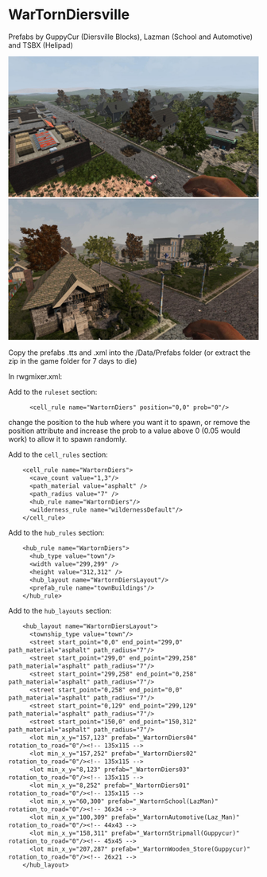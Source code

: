# WarTornDiersville

Prefabs by GuppyCur (Diersville Blocks), Lazman (School and Automotive) and TSBX (Helipad)

![Wartorn1](https://raw.githubusercontent.com/7days2mod/WarTornDiersville/master/Wartorn1.jpg)
![Wartorn2](https://raw.githubusercontent.com/7days2mod/WarTornDiersville/master/Wartorn2.jpg)

Copy the prefabs .tts and .xml into the /Data/Prefabs folder (or extract the zip in the game folder for 7 days to die)

In rwgmixer.xml:

Add to the `ruleset` section:

```
      <cell_rule name="WartornDiers" position="0,0" prob="0"/>
```

change the position to the hub where you want it to spawn, or remove the position attribute and increase the prob to a value above 0 (0.05 would work) to allow it to spawn randomly.

Add to the `cell_rules` section:

```
    <cell_rule name="WartornDiers">
      <cave_count value="1,3"/>
      <path_material value="asphalt" />
      <path_radius value="7" />
      <hub_rule name="WartornDiers"/>
      <wilderness_rule name="wildernessDefault"/>
    </cell_rule>
```

Add to the `hub_rules` section:

```
    <hub_rule name="WartornDiers">
      <hub_type value="town"/>
      <width value="299,299" />
      <height value="312,312" />
      <hub_layout name="WartornDiersLayout"/>
      <prefab_rule name="townBuildings"/>
    </hub_rule>
```

Add to the `hub_layouts` section:

```
    <hub_layout name="WartornDiersLayout">
      <township_type value="town"/>
      <street start_point="0,0" end_point="299,0" path_material="asphalt" path_radius="7"/>
      <street start_point="299,0" end_point="299,258" path_material="asphalt" path_radius="7"/>
      <street start_point="299,258" end_point="0,258" path_material="asphalt" path_radius="7"/>
      <street start_point="0,258" end_point="0,0" path_material="asphalt" path_radius="7"/>
      <street start_point="0,129" end_point="299,129" path_material="asphalt" path_radius="7"/>
      <street start_point="150,0" end_point="150,312" path_material="asphalt" path_radius="7"/>
      <lot min_x_y="157,123" prefab="_WartornDiers04" rotation_to_road="0"/><!-- 135x115 -->
      <lot min_x_y="157,252" prefab="_WartornDiers02" rotation_to_road="0"/><!-- 135x115 -->
      <lot min_x_y="8,123" prefab="_WartornDiers03" rotation_to_road="0"/><!-- 135x115 -->
      <lot min_x_y="8,252" prefab="_WartornDiers01" rotation_to_road="0"/><!-- 135x115 -->
      <lot min_x_y="60,300" prefab="_WartornSchool(LazMan)" rotation_to_road="0"/><!-- 36x34 -->
      <lot min_x_y="100,309" prefab="_WartornAutomotive(Laz_Man)" rotation_to_road="0"/><!-- 44x43 -->
      <lot min_x_y="158,311" prefab="_WartornStripmall(Guppycur)" rotation_to_road="0"/><!-- 45x45 -->
      <lot min_x_y="207,287" prefab="_WartornWooden_Store(Guppycur)" rotation_to_road="0"/><!-- 26x21 -->
    </hub_layout>
```
